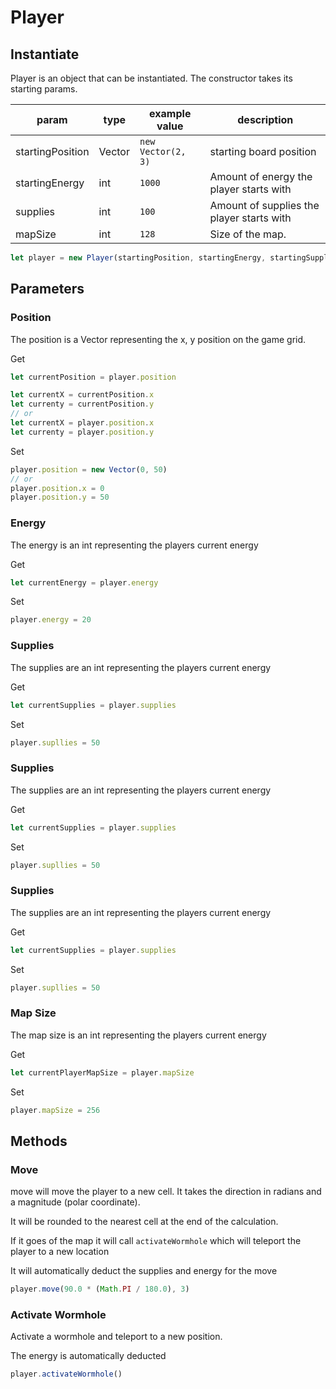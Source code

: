 # Player

## Instantiate

Player is an object that can be instantiated. The constructor takes its starting params.

| param            | type   | example value      | description                               |
|------------------|--------|--------------------|-------------------------------------------|
| startingPosition | Vector | `new Vector(2, 3)` | starting board position                   |
| startingEnergy   | int    | `1000`             | Amount of energy the player starts with   |
| supplies         | int    | `100`              | Amount of supplies the player starts with |
| mapSize          | int    | `128`              | Size of the map.                          |

```js
let player = new Player(startingPosition, startingEnergy, startingSupplies, mapSize)
```

## Parameters

### Position

The position is a Vector representing the x, y position on the game grid.

Get

```js
let currentPosition = player.position

let currentX = currentPosition.x
let currenty = currentPosition.y
// or
let currentX = player.position.x
let currenty = player.position.y
```

Set

```js
player.position = new Vector(0, 50)
// or
player.position.x = 0
player.position.y = 50
```

### Energy

The energy is an int representing the players current energy

Get

```js
let currentEnergy = player.energy
```

Set

```js
player.energy = 20
```

### Supplies

The supplies are an int representing the players current energy

Get

```js
let currentSupplies = player.supplies
```

Set

```js
player.supllies = 50
```

### Supplies

The supplies are an int representing the players current energy

Get

```js
let currentSupplies = player.supplies
```

Set

```js
player.supllies = 50
```

### Supplies

The supplies are an int representing the players current energy

Get

```js
let currentSupplies = player.supplies
```

Set

```js
player.supllies = 50
```

### Map Size

The map size is an int representing the players current energy

Get

```js
let currentPlayerMapSize = player.mapSize
```

Set

```js
player.mapSize = 256
```

## Methods

### Move

move will move the player to a new cell. 
It takes the direction in radians and a magnitude (polar coordinate).

It will be rounded to the nearest cell at the end of the calculation.

If it goes of the map it will call `activateWormhole` which will teleport the player to a new location

It will automatically deduct the supplies and energy for the move

```js
player.move(90.0 * (Math.PI / 180.0), 3)
```

### Activate Wormhole

Activate a wormhole and teleport to a new position.

The energy is automatically deducted

```js
player.activateWormhole()
```